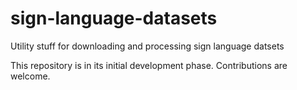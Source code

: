 # sign-language-datasets
Utility stuff for downloading and processing sign language datsets

This repository is in its initial development phase. Contributions are welcome.
